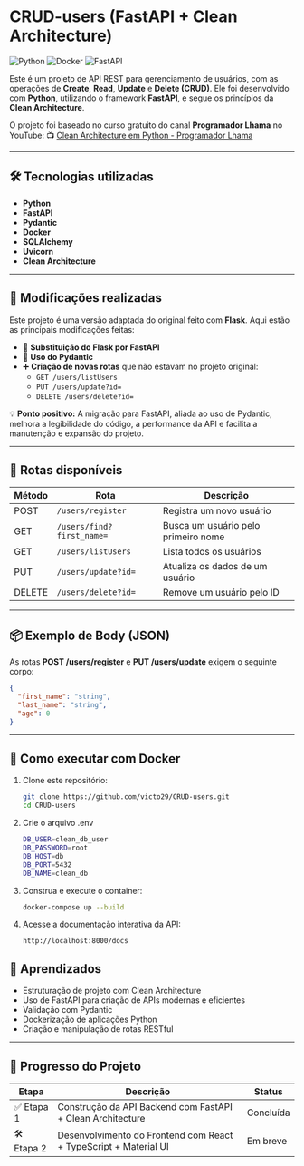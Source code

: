 # CRUD-users (FastAPI + Clean Architecture)

![Python](https://img.shields.io/badge/Python-3.10+-blue?logo=python)
![Docker](https://img.shields.io/badge/Docker-Containerized-blue?logo=docker)
![FastAPI](https://img.shields.io/badge/FastAPI-Framework-0ba360?logo=fastapi)

Este é um projeto de API REST para gerenciamento de usuários, com as operações de **Create**, **Read**, **Update** e **Delete (CRUD)**. Ele foi desenvolvido com **Python**, utilizando o framework **FastAPI**, e segue os princípios da **Clean Architecture**.

O projeto foi baseado no curso gratuito do canal **Programador Lhama** no YouTube:
📺 [Clean Architecture em Python - Programador Lhama](https://www.youtube.com/watch?v=2nvbgwFE_0Y&list=PLAgbpJQADBGK0opZ8ZuDX3zDjQck_QKMy)

---

## 🛠 Tecnologias utilizadas

- **Python**
- **FastAPI**
- **Pydantic**
- **Docker**
- **SQLAlchemy**
- **Uvicorn**
- **Clean Architecture**

---

## 🚀 Modificações realizadas

Este projeto é uma versão adaptada do original feito com **Flask**. Aqui estão as principais modificações feitas:

- 🔁 **Substituição do Flask por FastAPI**
- 🔐 **Uso do Pydantic**
- ➕ **Criação de novas rotas** que não estavam no projeto original:
  - `GET /users/listUsers`
  - `PUT /users/update?id=`
  - `DELETE /users/delete?id=`

💡 **Ponto positivo:** A migração para FastAPI, aliada ao uso de Pydantic, melhora a legibilidade do código, a performance da API e facilita a manutenção e expansão do projeto.

---

## 📌 Rotas disponíveis

| Método | Rota                         | Descrição                         |
|--------|------------------------------|-----------------------------------|
| POST   | `/users/register`           | Registra um novo usuário          |
| GET    | `/users/find?first_name=`   | Busca um usuário pelo primeiro nome |
| GET    | `/users/listUsers`          | Lista todos os usuários           |
| PUT    | `/users/update?id=`         | Atualiza os dados de um usuário   |
| DELETE | `/users/delete?id=`         | Remove um usuário pelo ID         |

---

## 📦 Exemplo de Body (JSON)

As rotas **POST /users/register** e **PUT /users/update** exigem o seguinte corpo:

```json
{
  "first_name": "string",
  "last_name": "string",
  "age": 0
}
```

---

## 🐳 Como executar com Docker

1. Clone este repositório:
   ```bash
   git clone https://github.com/victo29/CRUD-users.git
   cd CRUD-users
   ```

3. Crie o arquivo .env
   ```bash
   DB_USER=clean_db_user
   DB_PASSWORD=root
   DB_HOST=db
   DB_PORT=5432
   DB_NAME=clean_db
   ```

3. Construa e execute o container:
   ```bash
   docker-compose up --build
   ```



4. Acesse a documentação interativa da API:
   ```
   http://localhost:8000/docs
   ```



## 🧠 Aprendizados

- Estruturação de projeto com Clean Architecture
- Uso de FastAPI para criação de APIs modernas e eficientes
- Validação com Pydantic
- Dockerização de aplicações Python
- Criação e manipulação de rotas RESTful

---

## 📌 Progresso do Projeto

| Etapa      | Descrição                                                            | Status       |
|------------|----------------------------------------------------------------------|--------------|
| ✅ Etapa 1 | Construção da API Backend com FastAPI + Clean Architecture           | Concluída    |
| 🛠️ Etapa 2 | Desenvolvimento do Frontend com React + TypeScript + Material UI                 | Em breve  |
